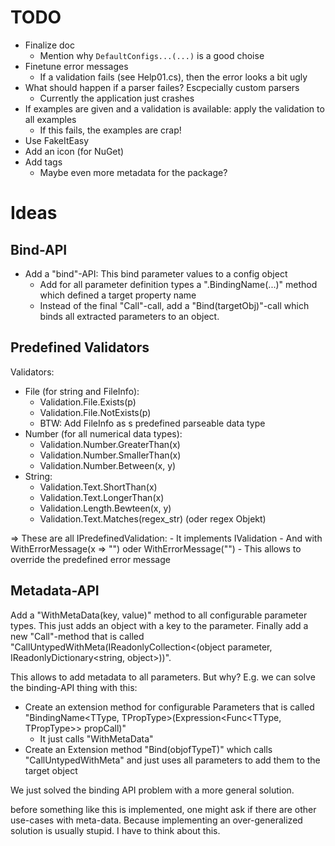 # TODO
- Finalize doc
  - Mention why `DefaultConfigs...(...)` is a good choise
- Finetune error messages
  - If a validation fails (see Help01.cs), then the error looks a bit ugly
- What should happen if a parser failes? Escpecially custom parsers
  - Currently the application just crashes
- If examples are given and a validation is available: apply the validation to all examples
  - If this fails, the examples are crap!
- Use FakeItEasy
- Add an icon (for NuGet)
- Add tags
  - Maybe even more metadata for the package?

# Ideas
## Bind-API
- Add a "bind"-API: This bind parameter values to a config object
  - Add for all parameter definition types a ".BindingName(...)" method which defined a target property name
  - Instead of the final "Call"-call, add a "Bind(targetObj)"-call which binds all extracted parameters to an object.

## Predefined Validators
Validators:
- File (for string and FileInfo):
    - Validation.File.Exists(p)
    - Validation.File.NotExists(p)
    - BTW: Add FileInfo as s predefined parseable data type
- Number (for all numerical data types):
    - Validation.Number.GreaterThan(x)
    - Validation.Number.SmallerThan(x)
    - Validation.Number.Between(x, y)
- String:
    - Validation.Text.ShortThan(x)
    - Validation.Text.LongerThan(x)
    - Validation.Length.Bewteen(x, y)
    - Validation.Text.Matches(regex_str) (oder regex Objekt)

=> These are all IPredefinedValidation:
    - It implements IValidation
    - And with WithErrorMessage(x => "") oder WithErrorMessage("")
        - This allows to override the predefined error message

## Metadata-API
Add a "WithMetaData(key, value)" method to all configurable parameter types. This just adds an object with a
key to the parameter. Finally add a new "Call"-method that is called "CallUntypedWithMeta(IReadonlyCollection<(object parameter, IReadonlyDictionary<string, object>))".

This allows to add metadata to all parameters. But why? E.g. we can solve the binding-API thing with this:
- Create an extension method for configurable Parameters that is called "BindingName<TType, TPropType>(Expression<Func<TType, TPropType>> propCall)"
    - It just calls "WithMetaData"
- Create an Extension method "Bind<T>(objofTypeT)" which calls "CallUntypedWithMeta" and just uses all parameters to add them to the target object

We just solved the binding API problem with a more general solution.

before something like this is implemented, one might ask if there are other use-cases with meta-data. Because implementing an over-generalized solution
is usually stupid. I have to think about this.





